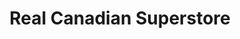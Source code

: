 ---
title: "Real Canadian Superstore"
url: /saskatoon/real-canadian-superstore-confederation-drive/
shop: supermarket
---